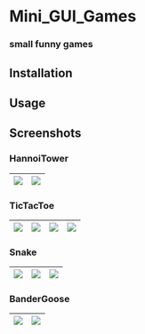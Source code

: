 # Mini_GUI_Games
### small funny games

## Installation

## Usage

## Screenshots

### HannoiTower
![](screenshots/hanoitower1.png) | ![](screenshots/hanoitower2.png)
:--- | :---

### TicTacToe
![](screenshots/tictactoe1.png) | ![](screenshots/tictactoe2.png) | ![](screenshots/tictactoe3.png) | ![](screenshots/tictactoe4.png)
:--- | :--- | :--- | :--- 

### Snake
![](screenshots/snake1.png) | ![](screenshots/snake2.png) | ![](screenshots/snake3.png)
:--- | :--- | :--- 

### BanderGoose
![](screenshots/bandergoose1.png) | ![](screenshots/bandergoose2.png)
:--- | :--- 
